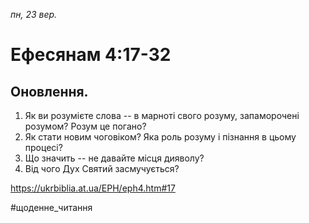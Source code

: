 
_пн, 23 вер._

# Ефесянам 4:17-32

## Оновлення.
1. Як ви розумієте слова -- в марноті свого розуму, запаморочені розумом? Розум це погано?
2. Як стати новим чоговіком? Яка роль розуму і пізнання в цьому процесі?
3. Що значить -- не давайте місця дияволу?
4. Від чого Дух Святий засмучується?

https://ukrbiblia.at.ua/EPH/eph4.htm#17 

#щоденне_читання
